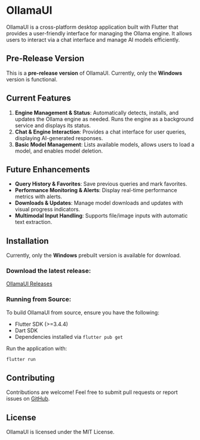 # OllamaUI

OllamaUI is a cross-platform desktop application built with Flutter that provides a user-friendly interface for managing the Ollama engine. It allows users to interact via a chat interface and manage AI models efficiently.

## Pre-Release Version
This is a **pre-release version** of OllamaUI. Currently, only the **Windows** version is functional.

## Current Features
1. **Engine Management & Status**: Automatically detects, installs, and updates the Ollama engine as needed. Runs the engine as a background service and displays its status.
2. **Chat & Engine Interaction**: Provides a chat interface for user queries, displaying AI-generated responses.
3. **Basic Model Management**: Lists available models, allows users to load a model, and enables model deletion.

## Future Enhancements
- **Query History & Favorites**: Save previous queries and mark favorites.
- **Performance Monitoring & Alerts**: Display real-time performance metrics with alerts.
- **Downloads & Updates**: Manage model downloads and updates with visual progress indicators.
- **Multimodal Input Handling**: Supports file/image inputs with automatic text extraction.

## Installation
Currently, only the **Windows** prebuilt version is available for download.

### Download the latest release:
[OllamaUI Releases](https://github.com/tboxteam/ollama_ui/releases)

### Running from Source:
To build OllamaUI from source, ensure you have the following:
- Flutter SDK (>=3.4.4)
- Dart SDK
- Dependencies installed via `flutter pub get`

Run the application with:
```sh
flutter run
```

## Contributing
Contributions are welcome! Feel free to submit pull requests or report issues on [GitHub](https://github.com/tboxteam/ollama_ui/issues).

## License
OllamaUI is licensed under the MIT License.

